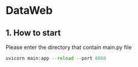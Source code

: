# DataWeb

## 1. How to start
Please enter the directory that contain main.py file
```python
uvicorn main:app --reload --port 6060
```